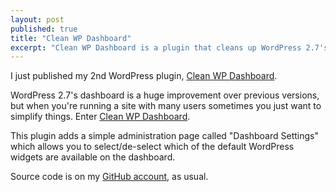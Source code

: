```yaml
---
layout: post
published: true
title: "Clean WP Dashboard"
excerpt: "Clean WP Dashboard is a plugin that cleans up WordPress 2.7's dashboard."
---
```


I just published my 2nd WordPress plugin, [Clean WP Dashboard][1].

WordPress 2.7's dashboard is a huge improvement over previous versions, but when you're running a site with many users sometimes you just want to simplify things. Enter [Clean WP Dashboard][1].

This plugin adds a simple administration page called "Dashboard Settings" which allows you to select/de-select which of the default WordPress widgets are available on the dashboard.

Source code is on my [GitHub account][2], as usual.


[1]: http://wordpress.org/extend/plugins/clean-wp-dashboard/
[2]: http://github.com/sant0sk1
